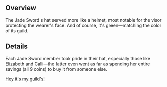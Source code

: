 <!-- title: Jade Sword Hat -->
<!-- quote: A worthy helmet for a knight -->
<!-- chapter: 0 -->
<!-- images: (Elizabeth wearing the Jade Sword Hat) -->
<!-- model: false -->

## Overview

The Jade Sword's hat served more like a helmet, most notable for the visor protecting the wearer's face. And of course, it's green—matching the color of its guild.

## Details

Each Jade Sword member took pride in their hat, especially those like Elizabeth and Calli—the latter even went as far as spending her entire savings (all 9 coins) to buy it from someone else.

[Hey it's my guild's!](#embed:https://www.youtube.com/live/oPKmSO7XtoY?feature=shared&t=3275)
